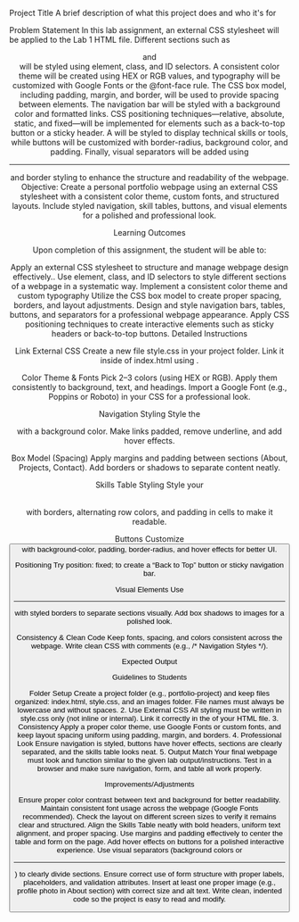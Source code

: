 Project Title
A brief description of what this project does and who it's for

Problem Statement In this lab assignment, an external CSS stylesheet will be applied to the Lab 1 HTML file. Different sections such as <header> and <section> will be styled using element, class, and ID selectors. A consistent color theme will be created using HEX or RGB values, and typography will be customized with Google Fonts or the @font-face rule. The CSS box model, including padding, margin, and border, will be used to provide spacing between elements. The navigation bar will be styled with a background color and formatted <a> links. CSS positioning techniques—relative, absolute, static, and fixed—will be implemented for elements such as a back-to-top button or a sticky header. A <table> will be styled to display technical skills or tools, while buttons will be customized with border-radius, background color, and padding. Finally, visual separators will be added using <hr> and border styling to enhance the structure and readability of the webpage. Objective: Create a personal portfolio webpage using an external CSS stylesheet with a consistent color theme, custom fonts, and structured layouts. Include styled navigation, skill tables, buttons, and visual elements for a polished and professional look.

Learning Outcomes

Upon completion of this assignment, the student will be able to:

Apply an external CSS stylesheet to structure and manage webpage design effectively..
Use element, class, and ID selectors to style different sections of a webpage in a systematic way.
Implement a consistent color theme and custom typography
Utilize the CSS box model to create proper spacing, borders, and layout adjustments.
Design and style navigation bars, tables, buttons, and separators for a professional webpage appearance.
Apply CSS positioning techniques to create interactive elements such as sticky headers or back-to-top buttons.
Detailed Instructions

Link External CSS
Create a new file style.css in your project folder. Link it inside <head> of index.html using <link rel="stylesheet" href="style.css">.

Color Theme & Fonts
Pick 2–3 colors (using HEX or RGB). Apply them consistently to background, text, and headings. Import a Google Font (e.g., Poppins or Roboto) in your CSS for a professional look.

Navigation Styling
Style the <nav> with a background color. Make <a> links padded, remove underline, and add hover effects.

Box Model (Spacing)
Apply margins and padding between sections (About, Projects, Contact). Add borders or shadows to separate content neatly.

Skills Table Styling
Style your <table> with borders, alternating row colors, and padding in cells to make it readable.

Buttons
Customize <button> with background-color, padding, border-radius, and hover effects for better UI.

Positioning
Try position: fixed; to create a “Back to Top” button or sticky navigation bar.

Visual Elements
Use <hr> with styled borders to separate sections visually. Add box shadows to images for a polished look.

Consistency & Clean Code
Keep fonts, spacing, and colors consistent across the webpage. Write clean CSS with comments (e.g., /* Navigation Styles */).

Expected Output

Guidelines to Students

Folder Setup
Create a project folder (e.g., portfolio-project) and keep files organized: index.html, style.css, and an images folder. File names must always be lowercase and without spaces. 2. Use External CSS All styling must be written in style.css only (not inline or internal). Link it correctly in the <head> of your HTML file. 3. Consistency Apply a proper color theme, use Google Fonts or custom fonts, and keep layout spacing uniform using padding, margin, and borders. 4. Professional Look Ensure navigation is styled, buttons have hover effects, sections are clearly separated, and the skills table looks neat. 5. Output Match Your final webpage must look and function similar to the given lab output/instructions. Test in a browser and make sure navigation, form, and table all work properly.

Improvements/Adjustments

Ensure proper color contrast between text and background for better readability.
Maintain consistent font usage across the webpage (Google Fonts recommended).
Check the layout on different screen sizes to verify it remains clear and structured.
Align the Skills Table neatly with bold headers, uniform text alignment, and proper spacing.
Use margins and padding effectively to center the table and form on the page.
Add hover effects on buttons for a polished interactive experience.
Use visual separators (background colors or <hr>) to clearly divide sections.
Ensure correct use of form structure with proper labels, placeholders, and validation attributes.
Insert at least one proper image (e.g., profile photo in About section) with correct size and alt text.
Write clean, indented code so the project is easy to read and modify.
